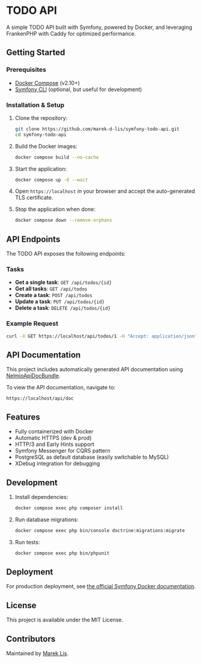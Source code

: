 # TODO API

A simple TODO API built with Symfony, powered by Docker, and leveraging FrankenPHP with Caddy for optimized performance.

## Getting Started

### Prerequisites

- [Docker Compose](https://docs.docker.com/compose/install/) (v2.10+)
- [Symfony CLI](https://symfony.com/download) (optional, but useful for development)

### Installation & Setup

1. Clone the repository:
   ```sh
   git clone https://github.com/marek-d-lis/symfony-todo-api.git
   cd symfony-todo-api
   ```

2. Build the Docker images:
   ```sh
   docker compose build --no-cache
   ```

3. Start the application:
   ```sh
   docker compose up -d --wait
   ```

4. Open `https://localhost` in your browser and accept the auto-generated TLS certificate.

5. Stop the application when done:
   ```sh
   docker compose down --remove-orphans
   ```

## API Endpoints

The TODO API exposes the following endpoints:

### Tasks

- **Get a single task**: `GET /api/todos/{id}`
- **Get all tasks**: `GET /api/todos`
- **Create a task**: `POST /api/todos`
- **Update a task**: `PUT /api/todos/{id}`
- **Delete a task**: `DELETE /api/todos/{id}`

### Example Request

```sh
curl -X GET https://localhost/api/todos/1 -H "Accept: application/json"
```

## API Documentation

This project includes automatically generated API documentation using [NelmioApiDocBundle](https://symfony.com/bundles/NelmioApiDocBundle/current/index.html).

To view the API documentation, navigate to:
```
https://localhost/api/doc
```

## Features

- Fully containerized with Docker
- Automatic HTTPS (dev & prod)
- HTTP/3 and Early Hints support
- Symfony Messenger for CQRS pattern
- PostgreSQL as default database (easily switchable to MySQL)
- XDebug integration for debugging

## Development

1. Install dependencies:
   ```sh
   docker compose exec php composer install
   ```

2. Run database migrations:
   ```sh
   docker compose exec php bin/console doctrine:migrations:migrate
   ```

3. Run tests:
   ```sh
   docker compose exec php bin/phpunit
   ```

## Deployment

For production deployment, see [the official Symfony Docker documentation](https://github.com/dunglas/symfony-docker).

## License

This project is available under the MIT License.

## Contributors

Maintained by [Marek Lis](https://github.com/marek-d-lis).

